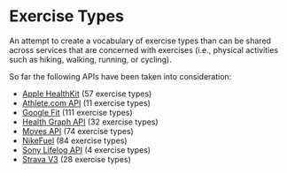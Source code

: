 Exercise Types
==============

An attempt to create a vocabulary of exercise types than can be shared across services that are concerned with exercises (i.e., physical activities such as hiking, walking, running, or cycling).

So far the following APIs have been taken into consideration:

* [Apple HealthKit](applehealthkit.md) (57 exercise types)
* [Athlete.com API](athlete.com.md) (11 exercise types)
* [Google Fit](googlefit.md) (111 exercise types)
* [Health Graph API](healthgraph.md) (32 exercise types)
* [Moves API](moves.md) (74 exercise types)
* [NikeFuel](nikefuel.md) (84 exercise types)
* [Sony Lifelog API](sony-lifelog.md) (4 exercise types)
* [Strava V3](strava-v3.md) (28 exercise types)
